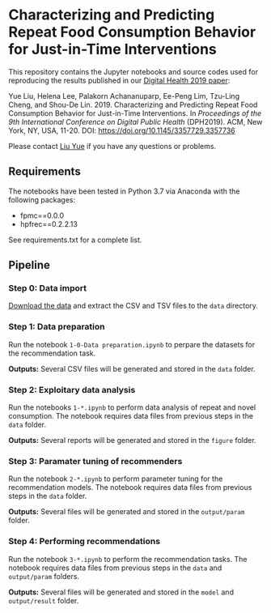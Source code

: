 # Characterizing and Predicting Repeat Food Consumption Behavior for Just-in-Time Interventions

This repository contains the Jupyter notebooks and source codes used for reproducing the results published in our [Digital Health 2019 paper](https://www.researchgate.net/publication/335880405_Characterizing_and_Predicting_Repeat_Food_Consumption_Behavior_for_Just-in-Time_Interventions):

Yue Liu, Helena Lee, Palakorn Achananuparp, Ee-Peng Lim, Tzu-Ling Cheng, and Shou-De Lin. 2019. Characterizing and Predicting Repeat Food Consumption Behavior for Just-in-Time Interventions.  In <em>Proceedings of the 9th International Conference on Digital Public Health</em> (DPH2019). ACM, New York, NY, USA,  11-20. DOI: https://doi.org/10.1145/3357729.3357736

Please contact [Liu Yue](mailto:yueliu@smu.edu.sg?cc=liuyue715@hotmail.com) if you have any questions or problems.

## Requirements
The notebooks have been tested in Python 3.7 via Anaconda with the following packages:

* fpmc==0.0.0
* hpfrec==0.2.2.13

See requirements.txt for a complete list.


## Pipeline

### Step 0: Data import
[Download the data](https://drive.google.com/open?id=1J2I9UlHiQrA0S8DM2Z3YUl4qr6UDBORr) and extract the CSV and TSV files to the `data` directory.

### Step 1: Data preparation
Run the notebook `1-0-Data preparation.ipynb` to perpare the datasets for the recommendation task.

__Outputs:__ Several CSV files will be generated and stored in the `data` folder.

### Step 2: Exploitary data analysis
Run the notebooks `1-*.ipynb` to perform data analysis of repeat and novel consumption. The notebook requires data files from previous steps in the `data` folder.

__Outputs:__ Several reports will be generated and stored in the `figure` folder.

### Step 3: Paramater tuning of recommenders
Run the notebook `2-*.ipynb` to perform parameter tuning for the recommendation models. The notebook requires data files from previous steps in the `data` folder.

__Outputs:__ Several files will be generated and stored in the `output/param` folder.

### Step 4: Performing recommendations
Run the notebook `3-*.ipynb` to perform the recommendation tasks. The notebook requires data files from previous steps in the `data` and `output/param` folders.

__Outputs:__ Several files will be generated and stored in the `model` and `output/result` folder.
